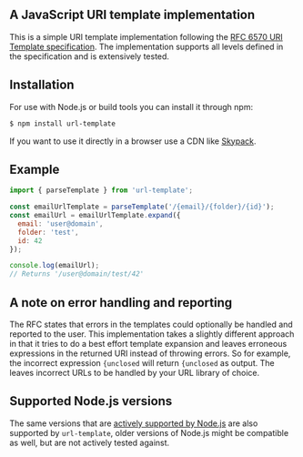 ## A JavaScript URI template implementation

This is a simple URI template implementation following the [RFC 6570 URI Template specification](http://tools.ietf.org/html/rfc6570). The implementation supports all levels defined in the specification and is extensively tested.

## Installation

For use with Node.js or build tools you can install it through npm:

```sh
$ npm install url-template
```

If you want to use it directly in a browser use a CDN like [Skypack](https://www.skypack.dev/view/url-template).

## Example

```js
import { parseTemplate } from 'url-template';

const emailUrlTemplate = parseTemplate('/{email}/{folder}/{id}');
const emailUrl = emailUrlTemplate.expand({
  email: 'user@domain',
  folder: 'test',
  id: 42
});

console.log(emailUrl);
// Returns '/user@domain/test/42'
```

## A note on error handling and reporting

The RFC states that errors in the templates could optionally be handled and reported to the user. This implementation takes a slightly different approach in that it tries to do a best effort template expansion and leaves erroneous expressions in the returned URI instead of throwing errors. So for example, the incorrect expression `{unclosed` will return `{unclosed` as output. The leaves incorrect URLs to be handled by your URL library of choice.

## Supported Node.js versions

The same versions that are [actively supported by Node.js](https://github.com/nodejs/release#release-schedule) are also supported by `url-template`, older versions of Node.js might be compatible as well, but are not actively tested against.
